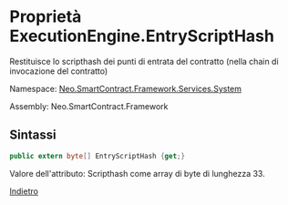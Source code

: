 # Proprietà ExecutionEngine.EntryScriptHash 

Restituisce lo scripthash dei punti di entrata del contratto (nella chain di invocazione del contratto)

Namespace: [Neo.SmartContract.Framework.Services.System](../../System.md)

Assembly: Neo.SmartContract.Framework

## Sintassi

```c#
public extern byte[] EntryScriptHash {get;}
```

Valore dell'attributo: Scripthash come array di byte di lunghezza 33.



[Indietro](../ExecutionEngine.md)
